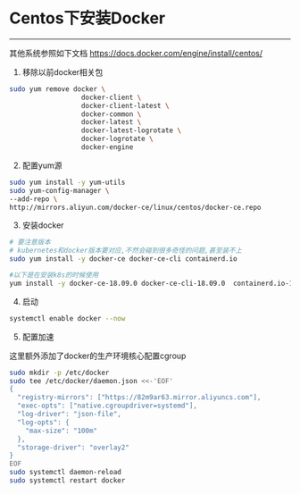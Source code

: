 # Centos下安装Docker

----

其他系统参照如下文档 https://docs.docker.com/engine/install/centos/

1.  移除以前docker相关包

```bash
sudo yum remove docker \
                  docker-client \
                  docker-client-latest \
                  docker-common \
                  docker-latest \
                  docker-latest-logrotate \
                  docker-logrotate \
                  docker-engine
```

2.  配置yum源

```bash
sudo yum install -y yum-utils
sudo yum-config-manager \
--add-repo \
http://mirrors.aliyun.com/docker-ce/linux/centos/docker-ce.repo
```

3.  安装docker

```bash
# 要注意版本
# kubernetes和docker版本要对应,不然会碰到很多奇怪的问题,甚至装不上
sudo yum install -y docker-ce docker-ce-cli containerd.io

#以下是在安装k8s的时候使用
yum install -y docker-ce-18.09.0 docker-ce-cli-18.09.0  containerd.io-1.4.6
```

4.  启动

```bash
systemctl enable docker --now
```

5.  配置加速

这里额外添加了docker的生产环境核心配置cgroup

```bash
sudo mkdir -p /etc/docker
sudo tee /etc/docker/daemon.json <<-'EOF'
{
  "registry-mirrors": ["https://82m9ar63.mirror.aliyuncs.com"],
  "exec-opts": ["native.cgroupdriver=systemd"],
  "log-driver": "json-file",
  "log-opts": {
    "max-size": "100m"
  },
  "storage-driver": "overlay2"
}
EOF
sudo systemctl daemon-reload
sudo systemctl restart docker
```